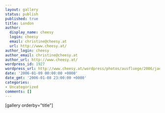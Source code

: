 ```yaml
---
layout: gallery
status: publish
published: true
title: London
author:
  display_name: cheesy
  login: cheesy
  email: christine@cheesy.at
  url: http://www.cheesy.at/
author_login: cheesy
author_email: christine@cheesy.at
author_url: http://www.cheesy.at/
wordpress_id: 1927
wordpress_url: http://www.cheesy.at/wordpress/photos/ausfluege/2006/jaenner-2006/
date: '2006-01-09 00:00:00 +0000'
date_gmt: '2006-01-08 23:00:00 +0000'
categories:
- Uncategorized
comments: []
---
```

[gallery orderby="title"]
